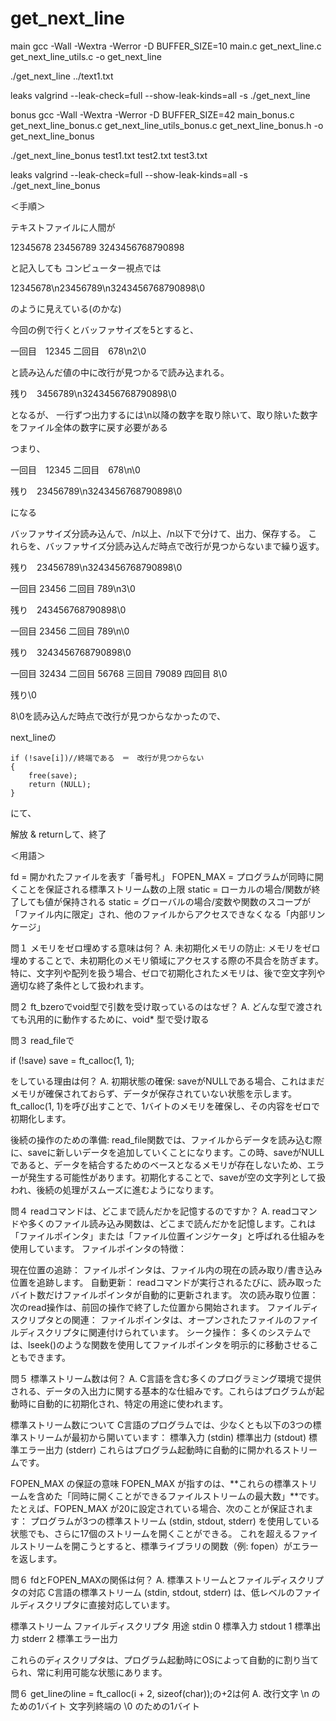 # get_next_line

main
gcc -Wall -Wextra -Werror -D BUFFER_SIZE=10 main.c get_next_line.c get_next_line_utils.c -o get_next_line

./get_next_line ../text1.txt

leaks
valgrind --leak-check=full --show-leak-kinds=all -s ./get_next_line


bonus
gcc -Wall -Wextra -Werror -D BUFFER_SIZE=42 main_bonus.c get_next_line_bonus.c get_next_line_utils_bonus.c get_next_line_bonus.h -o get_next_line_bonus

./get_next_line_bonus test1.txt test2.txt test3.txt

leaks
valgrind --leak-check=full --show-leak-kinds=all -s ./get_next_line_bonus

＜手順＞

テキストファイルに人間が

12345678
23456789
3243456768790898

と記入しても
コンピューター視点では

12345678\n23456789\n3243456768790898\0

のように見えている(のかな)

今回の例で行くとバッファサイズを5とすると、

一回目　12345
二回目　678\n2\0

と読み込んだ値の中に改行が見つかるで読み込まれる。

残り　3456789\n3243456768790898\0

となるが、
一行ずつ出力するには\n以降の数字を取り除いて、取り除いた数字をファイル全体の数字に戻す必要がある

つまり、

一回目　12345
二回目　678\n\0

残り　23456789\n3243456768790898\0

になる

バッファサイズ分読み込んで、/n以上、/n以下で分けて、出力、保存する。
これらを、バッファサイズ分読み込んだ時点で改行が見つからないまで繰り返す。

残り　23456789\n3243456768790898\0

一回目 23456
二回目 789\n3\0

残り　243456768790898\0

一回目 23456
二回目 789\n\0

残り　3243456768790898\0

一回目 32434
二回目 56768
三回目 79089
四回目 8\0

残り\0

8\0を読み込んだ時点で改行が見つからなかったので、

next_lineの

	if (!save[i])//終端である　＝　改行が見つからない
	{
		free(save);
		return (NULL);
	}

にて、

解放 & returnして、終了

＜用語＞

fd = 開かれたファイルを表す「番号札」
FOPEN_MAX = プログラムが同時に開くことを保証される標準ストリーム数の上限
static = ローカルの場合/関数が終了しても値が保持される
static = グローバルの場合/変数や関数のスコープが「ファイル内に限定」され、他のファイルからアクセスできなくなる「内部リンケージ」

問１
メモリをゼロ埋めする意味は何？
A.
未初期化メモリの防止:
メモリをゼロ埋めすることで、未初期化のメモリ領域にアクセスする際の不具合を防ぎます。特に、文字列や配列を扱う場合、ゼロで初期化されたメモリは、後で空文字列や適切な終了条件として扱われます。

問２
ft_bzeroでvoid型で引数を受け取っているのはなぜ？
A.
どんな型で渡されても汎用的に動作するために、void* 型で受け取る


問３
read_fileで

if (!save)
		save = ft_calloc(1, 1);

をしている理由は何？
A.
初期状態の確保:
saveがNULLである場合、これはまだメモリが確保されておらず、データが保存されていない状態を示します。ft_calloc(1, 1)を呼び出すことで、1バイトのメモリを確保し、その内容をゼロで初期化します。

後続の操作のための準備:
read_file関数では、ファイルからデータを読み込む際に、saveに新しいデータを追加していくことになります。この時、saveがNULLであると、データを結合するためのベースとなるメモリが存在しないため、エラーが発生する可能性があります。初期化することで、saveが空の文字列として扱われ、後続の処理がスムーズに進むようになります。

問４
readコマンドは、どこまで読んだかを記憶するのですか？
A.
readコマンドや多くのファイル読み込み関数は、どこまで読んだかを記憶します。これは「ファイルポインタ」または「ファイル位置インジケータ」と呼ばれる仕組みを使用しています。
ファイルポインタの特徴：

現在位置の追跡：
ファイルポインタは、ファイル内の現在の読み取り/書き込み位置を追跡します。
自動更新：
readコマンドが実行されるたびに、読み取ったバイト数だけファイルポインタが自動的に更新されます。
次の読み取り位置：
次のread操作は、前回の操作で終了した位置から開始されます。
ファイルディスクリプタとの関連：
ファイルポインタは、オープンされたファイルのファイルディスクリプタに関連付けられています。
シーク操作：
多くのシステムでは、lseek()のような関数を使用してファイルポインタを明示的に移動させることもできます。


問５
標準ストリーム数は何？
A.
C言語を含む多くのプログラミング環境で提供される、データの入出力に関する基本的な仕組みです。これらはプログラムが起動時に自動的に初期化され、特定の用途に使われます。

標準ストリーム数について
C言語のプログラムでは、少なくとも以下の3つの標準ストリームが最初から開いています：
標準入力 (stdin)
標準出力 (stdout)
標準エラー出力 (stderr)
これらはプログラム起動時に自動的に開かれるストリームです。

FOPEN_MAX の保証の意味
FOPEN_MAX が指すのは、**これらの標準ストリームを含めた「同時に開くことができるファイルストリームの最大数」**です。たとえば、FOPEN_MAX が20に設定されている場合、次のことが保証されます：
プログラムが3つの標準ストリーム (stdin, stdout, stderr) を使用している状態でも、さらに17個のストリームを開くことができる。
これを超えるファイルストリームを開こうとすると、標準ライブラリの関数（例: fopen）がエラーを返します。

問６
fdとFOPEN_MAXの関係は何？
A.
標準ストリームとファイルディスクリプタの対応
C言語の標準ストリーム (stdin, stdout, stderr) は、低レベルのファイルディスクリプタに直接対応しています。

標準ストリーム	ファイルディスクリプタ	用途
stdin	0	標準入力
stdout	1	標準出力
stderr	2	標準エラー出力

これらのディスクリプタは、プログラム起動時にOSによって自動的に割り当てられ、常に利用可能な状態にあります。

問６
get_lineのline = ft_calloc(i + 2, sizeof(char));の+2は何
A.
改行文字 \n のための1バイト
文字列終端の \0 のための1バイト